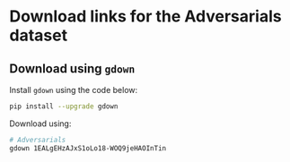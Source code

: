 # Download links for the Adversarials dataset

## Download using `gdown`

Install `gdown` using the code below:

```bash
pip install --upgrade gdown
```

Download using:

```bash
# Adversarials
gdown 1EALgEHzAJxS1oLo18-WOQ9jeHAOInTin
```